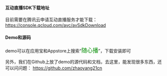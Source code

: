 
#### 互动直播SDK下载地址
目前需要在腾讯云申请互动直播服务才能下载：
https://console.qcloud.com/avc/avSdkDownload 

#### Demo和源码
demo可以在应用宝和Appstore上搜索“<font size=4 color=#008c00>随心播</font>”，下载安装即可

另外，我们在Github上放了demo的源代码和文档，去这里，能发现很多东西，还可以问问题：
https://github.com/zhaoyang21cn 